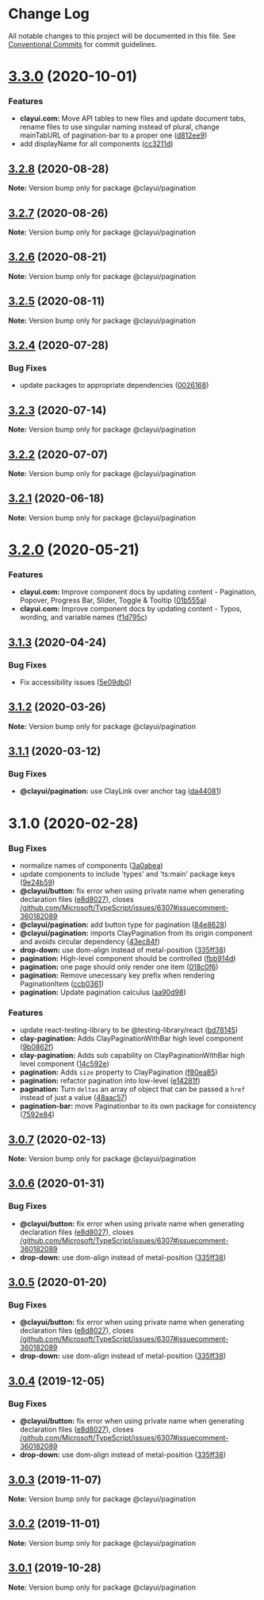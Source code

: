 # Change Log

All notable changes to this project will be documented in this file.
See [Conventional Commits](https://conventionalcommits.org) for commit guidelines.

# [3.3.0](https://github.com/liferay/clay/compare/@clayui/pagination@3.2.8...@clayui/pagination@3.3.0) (2020-10-01)

### Features

-   **clayui.com:** Move API tables to new files and update document tabs, rename files to use singular naming instead of plural, change mainTabURL of pagination-bar to a proper one ([d812ee9](https://github.com/liferay/clay/commit/d812ee9))
-   add displayName for all components ([cc3211d](https://github.com/liferay/clay/commit/cc3211d))

## [3.2.8](https://github.com/liferay/clay/compare/@clayui/pagination@3.2.7...@clayui/pagination@3.2.8) (2020-08-28)

**Note:** Version bump only for package @clayui/pagination

## [3.2.7](https://github.com/liferay/clay/compare/@clayui/pagination@3.2.6...@clayui/pagination@3.2.7) (2020-08-26)

**Note:** Version bump only for package @clayui/pagination

## [3.2.6](https://github.com/liferay/clay/compare/@clayui/pagination@3.2.5...@clayui/pagination@3.2.6) (2020-08-21)

**Note:** Version bump only for package @clayui/pagination

## [3.2.5](https://github.com/liferay/clay/compare/@clayui/pagination@3.2.4...@clayui/pagination@3.2.5) (2020-08-11)

**Note:** Version bump only for package @clayui/pagination

## [3.2.4](https://github.com/liferay/clay/compare/@clayui/pagination@3.2.3...@clayui/pagination@3.2.4) (2020-07-28)

### Bug Fixes

-   update packages to appropriate dependencies ([0026168](https://github.com/liferay/clay/commit/0026168))

## [3.2.3](https://github.com/liferay/clay/compare/@clayui/pagination@3.2.2...@clayui/pagination@3.2.3) (2020-07-14)

**Note:** Version bump only for package @clayui/pagination

## [3.2.2](https://github.com/liferay/clay/compare/@clayui/pagination@3.2.1...@clayui/pagination@3.2.2) (2020-07-07)

**Note:** Version bump only for package @clayui/pagination

## [3.2.1](https://github.com/liferay/clay/compare/@clayui/pagination@3.2.0...@clayui/pagination@3.2.1) (2020-06-18)

**Note:** Version bump only for package @clayui/pagination

# [3.2.0](https://github.com/liferay/clay/compare/@clayui/pagination@3.1.3...@clayui/pagination@3.2.0) (2020-05-21)

### Features

-   **clayui.com:** Improve component docs by updating content - Pagination, Popover, Progress Bar, Slider, Toggle & Tooltip ([01b555a](https://github.com/liferay/clay/commit/01b555a))
-   **clayui.com:** Improve component docs by updating content - Typos, wording, and variable names ([f1d795c](https://github.com/liferay/clay/commit/f1d795c))

## [3.1.3](https://github.com/liferay/clay/compare/@clayui/pagination@3.1.2...@clayui/pagination@3.1.3) (2020-04-24)

### Bug Fixes

-   Fix accessibility issues ([5e09db0](https://github.com/liferay/clay/commit/5e09db0))

## [3.1.2](https://github.com/liferay/clay/tree/master/packages/clay-pagination/compare/@clayui/pagination@3.1.1...@clayui/pagination@3.1.2) (2020-03-26)

**Note:** Version bump only for package @clayui/pagination

## [3.1.1](https://github.com/liferay/clay/tree/master/packages/clay-pagination/compare/@clayui/pagination@3.1.0...@clayui/pagination@3.1.1) (2020-03-12)

### Bug Fixes

-   **@clayui/pagination:** use ClayLink over anchor tag ([da44081](https://github.com/liferay/clay/commit/da44081))

# 3.1.0 (2020-02-28)

### Bug Fixes

-   normalize names of components ([3a0abea](https://github.com/liferay/clay/commit/3a0abea))
-   update components to include 'types' and 'ts:main' package keys ([9e24b59](https://github.com/liferay/clay/commit/9e24b59))
-   **@clayui/button:** fix error when using private name when generating declaration files ([e8d8027](https://github.com/liferay/clay/commit/e8d8027)), closes [/github.com/Microsoft/TypeScript/issues/6307#issuecomment-360182089](https://github.com/liferay/clay/tree/master/packages/clay-pagination/issues/issuecomment-360182089)
-   **@clayui/pagination:** add button type for pagination ([84e8628](https://github.com/liferay/clay/commit/84e8628))
-   **@clayui/pagination:** imports ClayPagination from its origin component and avoids circular dependency ([43ec84f](https://github.com/liferay/clay/commit/43ec84f))
-   **drop-down:** use dom-align instead of metal-position ([335ff38](https://github.com/liferay/clay/commit/335ff38))
-   **pagination:** High-level component should be controlled ([fbb914d](https://github.com/liferay/clay/commit/fbb914d))
-   **pagination:** one page should only render one item ([018c0f6](https://github.com/liferay/clay/commit/018c0f6))
-   **pagination:** Remove unecessary key prefix when rendering PaginationItem ([ccb0361](https://github.com/liferay/clay/commit/ccb0361))
-   **pagination:** Update pagination calculus ([aa90d98](https://github.com/liferay/clay/commit/aa90d98))

### Features

-   update react-testing-library to be @testing-library/react ([bd78145](https://github.com/liferay/clay/commit/bd78145))
-   **clay-pagination:** Adds ClayPaginationWithBar high level component ([9b0862f](https://github.com/liferay/clay/commit/9b0862f))
-   **clay-pagination:** Adds sub capability on ClayPaginationWithBar high level component ([14c592e](https://github.com/liferay/clay/commit/14c592e))
-   **pagination:** Adds `size` property to ClayPagination ([f80ea85](https://github.com/liferay/clay/commit/f80ea85))
-   **pagination:** refactor pagination into low-level ([e14281f](https://github.com/liferay/clay/commit/e14281f))
-   **pagination:** Turn `deltas` an array of object that can be passed a `href` instead of just a value ([48aac57](https://github.com/liferay/clay/commit/48aac57))
-   **pagination-bar:** move Paginationbar to its own package for consistency ([7592e84](https://github.com/liferay/clay/commit/7592e84))

## [3.0.7](https://github.com/liferay/clay/tree/master/packages/clay-pagination/compare/@clayui/pagination@3.0.6...@clayui/pagination@3.0.7) (2020-02-13)

**Note:** Version bump only for package @clayui/pagination

## [3.0.6](https://github.com/liferay/clay/tree/master/packages/clay-pagination/compare/@clayui/pagination@3.0.3...@clayui/pagination@3.0.6) (2020-01-31)

### Bug Fixes

-   **@clayui/button:** fix error when using private name when generating declaration files ([e8d8027](https://github.com/liferay/clay/commit/e8d8027)), closes [/github.com/Microsoft/TypeScript/issues/6307#issuecomment-360182089](https://github.com/liferay/clay/tree/master/packages/clay-pagination/issues/issuecomment-360182089)
-   **drop-down:** use dom-align instead of metal-position ([335ff38](https://github.com/liferay/clay/commit/335ff38))

## [3.0.5](https://github.com/liferay/clay/tree/master/packages/clay-pagination/compare/@clayui/pagination@3.0.3...@clayui/pagination@3.0.5) (2020-01-20)

### Bug Fixes

-   **@clayui/button:** fix error when using private name when generating declaration files ([e8d8027](https://github.com/liferay/clay/commit/e8d8027)), closes [/github.com/Microsoft/TypeScript/issues/6307#issuecomment-360182089](https://github.com/liferay/clay/tree/master/packages/clay-pagination/issues/issuecomment-360182089)
-   **drop-down:** use dom-align instead of metal-position ([335ff38](https://github.com/liferay/clay/commit/335ff38))

## [3.0.4](https://github.com/liferay/clay/tree/master/packages/clay-pagination/compare/@clayui/pagination@3.0.3...@clayui/pagination@3.0.4) (2019-12-05)

### Bug Fixes

-   **@clayui/button:** fix error when using private name when generating declaration files ([e8d8027](https://github.com/liferay/clay/commit/e8d8027)), closes [/github.com/Microsoft/TypeScript/issues/6307#issuecomment-360182089](https://github.com/liferay/clay/tree/master/packages/clay-pagination/issues/issuecomment-360182089)
-   **drop-down:** use dom-align instead of metal-position ([335ff38](https://github.com/liferay/clay/commit/335ff38))

## [3.0.3](https://github.com/liferay/clay/tree/master/packages/clay-pagination/compare/@clayui/pagination@3.0.2...@clayui/pagination@3.0.3) (2019-11-07)

**Note:** Version bump only for package @clayui/pagination

## [3.0.2](https://github.com/liferay/clay/tree/master/packages/clay-pagination/compare/@clayui/pagination@3.0.1...@clayui/pagination@3.0.2) (2019-11-01)

**Note:** Version bump only for package @clayui/pagination

## [3.0.1](https://github.com/liferay/clay/tree/master/packages/clay-pagination/compare/@clayui/pagination@3.0.0...@clayui/pagination@3.0.1) (2019-10-28)

**Note:** Version bump only for package @clayui/pagination
